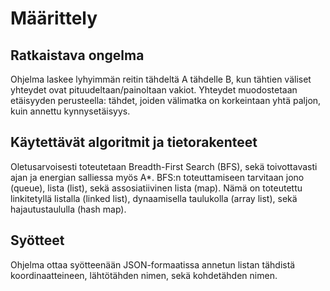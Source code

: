 # Määrittely

## Ratkaistava ongelma

Ohjelma laskee lyhyimmän reitin tähdeltä A tähdelle B, kun tähtien väliset yhteydet ovat pituudeltaan/painoltaan vakiot. Yhteydet muodostetaan etäisyyden perusteella: tähdet, joiden välimatka on korkeintaan yhtä paljon, kuin annettu kynnysetäisyys.

## Käytettävät algoritmit ja tietorakenteet

Oletusarvoisesti toteutetaan Breadth-First Search (BFS), sekä toivottavasti ajan ja energian salliessa myös A*. BFS:n toteuttamiseen tarvitaan jono (queue), lista (list), sekä assosiatiivinen lista (map). Nämä on toteutettu linkitetyllä listalla (linked list), dynaamisella taulukolla (array list), sekä hajautustaululla (hash map).

## Syötteet

Ohjelma ottaa syötteenään JSON-formaatissa annetun listan tähdistä koordinaatteineen, lähtötähden nimen, sekä kohdetähden nimen.
